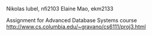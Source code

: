 Nikolas Iubel, nfi2103
Elaine Mao, ekm2133

Assignment for Advanced Database Systems course
http://www.cs.columbia.edu/~gravano/cs6111/proj3.html
